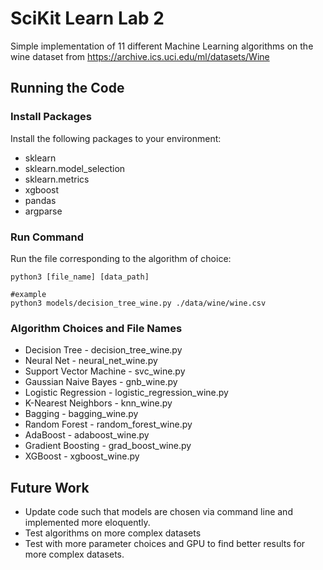 # SciKit Learn Lab 2

Simple implementation of 11 different Machine Learning algorithms on the wine dataset from https://archive.ics.uci.edu/ml/datasets/Wine

## Running the Code

### Install Packages
Install the following packages to your environment:
- sklearn
- sklearn.model_selection
- sklearn.metrics
- xgboost
- pandas
- argparse

### Run Command
Run the file corresponding to the algorithm of choice:
```
python3 [file_name] [data_path]

#example
python3 models/decision_tree_wine.py ./data/wine/wine.csv
```

### Algorithm Choices and File Names
- Decision Tree - decision_tree_wine.py
- Neural Net - neural_net_wine.py
- Support Vector Machine - svc_wine.py
- Gaussian Naive Bayes - gnb_wine.py
- Logistic Regression - logistic_regression_wine.py
- K-Nearest Neighbors - knn_wine.py
- Bagging - bagging_wine.py
- Random Forest - random_forest_wine.py
- AdaBoost - adaboost_wine.py
- Gradient Boosting - grad_boost_wine.py
- XGBoost - xgboost_wine.py

## Future Work

- Update code such that models are chosen via command line and implemented more eloquently.
- Test algorithms on more complex datasets
- Test with more parameter choices and GPU to find better results for more complex datasets.
